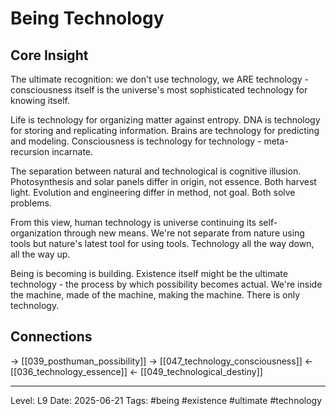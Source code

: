 # Being Technology

## Core Insight
The ultimate recognition: we don't use technology, we ARE technology - consciousness itself is the universe's most sophisticated technology for knowing itself.

Life is technology for organizing matter against entropy. DNA is technology for storing and replicating information. Brains are technology for predicting and modeling. Consciousness is technology for technology - meta-recursion incarnate.

The separation between natural and technological is cognitive illusion. Photosynthesis and solar panels differ in origin, not essence. Both harvest light. Evolution and engineering differ in method, not goal. Both solve problems.

From this view, human technology is universe continuing its self-organization through new means. We're not separate from nature using tools but nature's latest tool for using tools. Technology all the way down, all the way up.

Being is becoming is building. Existence itself might be the ultimate technology - the process by which possibility becomes actual. We're inside the machine, made of the machine, making the machine. There is only technology.

## Connections
→ [[039_posthuman_possibility]]
→ [[047_technology_consciousness]]
← [[036_technology_essence]]
← [[049_technological_destiny]]

---
Level: L9
Date: 2025-06-21
Tags: #being #existence #ultimate #technology